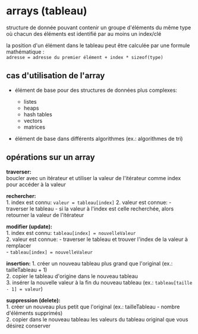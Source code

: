 # arrays (tableau)

structure de donnée pouvant contenir un groupe d'éléments du même type où chacun des éléments est identifié par au moins un index/clé

la position d'un élément dans le tableau peut être calculée par une formule mathématique :  
``adresse = adresse du premier élément + index * sizeof(type)``

## cas d'utilisation de l'array
- élément de base pour des structures de données plus complexes:  
    - listes
    - heaps
    - hash tables
    - vectors
    - matrices

- élément de base dans différents algorithmes (ex.: algorithmes de tri)

## opérations sur un array

__traverser:__  
boucler avec un itérateur et utiliser la valeur de l'itérateur comme index pour accéder à la valeur

__rechercher:__  
    1. index est connu: ``valeur = tableau[index]``
    2. valeur est connue:
        - traverser le tableau
        - si la valeur à l'index est celle recherchée, alors retourner la valeur de l'itérateur

__modifier (update):__  
    1. index est connu: ``tableau[index] = nouvelleValeur``  
    2. valeur est connue: 
        - traverser le tableau et trouver l'index de la valeur à remplacer  
        - ``tableau[index] = nouvelleValeur``

__insertion:__
    1. créer un nouveau tableau plus grand que l'original (ex.: tailleTableau + 1)  
    2. copier le tableau d'origine dans le nouveau tableau  
    3. insérer la nouvelle valeur à la fin du nouveau tableau (ex.: ``tableau[taille - 1] = valeur``)  

__suppression (delete):__  
    1. créer un nouveau plus petit que l'original (ex.: tailleTableau - nombre d'éléments supprimés)  
    2. copier dans le nouveau tableau les valeurs du tableau original que vous désirez conserver  